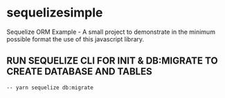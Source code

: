 # sequelizesimple
Sequelize ORM Example - A small project to demonstrate in the minimum possible format the use of this javascript library.

## RUN SEQUELIZE CLI FOR INIT & DB:MIGRATE TO CREATE DATABASE AND TABLES
`
-- yarn sequelize db:migrate
`
